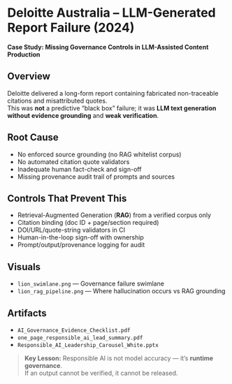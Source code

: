 ﻿# Deloitte Australia – LLM-Generated Report Failure (2024)
**Case Study: Missing Governance Controls in LLM-Assisted Content Production**

## Overview
Deloitte delivered a long-form report containing fabricated non-traceable citations and misattributed quotes.  
This was **not** a predictive “black box” failure; it was **LLM text generation without evidence grounding** and **weak verification**.

## Root Cause
- No enforced source grounding (no RAG  whitelist corpus)
- No automated citation quote validators
- Inadequate human fact-check and sign-off
- Missing provenance audit trail of prompts and sources

## Controls That Prevent This
- Retrieval-Augmented Generation (**RAG**) from a verified corpus only
- Citation binding (doc ID + page/section required)
- DOI/URL/quote-string validators in CI
- Human-in-the-loop sign-off with ownership
- Prompt/output/provenance logging for audit

## Visuals
- `lion_swimlane.png` — Governance failure swimlane  
- `lion_rag_pipeline.png` — Where hallucination occurs vs RAG grounding

## Artifacts
- `AI_Governance_Evidence_Checklist.pdf`
- `one_page_responsible_ai_lead_summary.pdf`
- `Responsible_AI_Leadership_Carousel_White.pptx`

> **Key Lesson:** Responsible AI is not model accuracy — it’s **runtime governance**.  
> If an output cannot be verified, it cannot be released.

